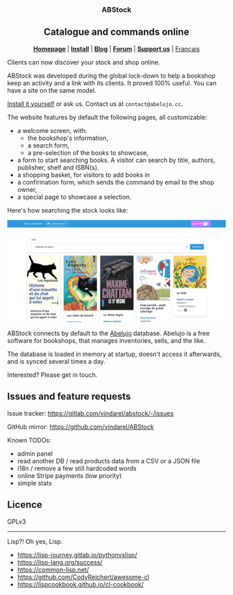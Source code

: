 
<p>
  <h3 align="center"> ABStock </h3>
  <h2 align="center"> Catalogue and commands online </h2>
</p>

<p align="center">
  <a href="https://gitlab.com/vindarel/abstock"><b>Homepage</b></a> |
  <a href="https://gitlab.com/vindarel/abstock#install"><b>Install</b></a> |
  <a href="https://framasphere.org/people/4ac5fae0bed90133a3ed2a0000053625"><b>Blog</b></a> |
  <a href="https://framavox.org/g/V6oiDr8Y/abelujo"><b>Forum</b></a> |
  <a href="https://liberapay.com/vindarel/donate"><b>Support us</b></a> |
  <a href="/README_fr.md">Français</a>

  Clients can now discover your stock and shop online.

</p>

ABStock was developed during the global lock-down to help a bookshop
keep an activity and a link with its clients. It proved 100%
useful. You can have a site on the same model.

[Install it yourself](/docs/en/install.md) or ask us. Contact us at `contact@abelujo.cc`.

The website features by default the following pages, all customizable:

- a welcome screen, with:
  - the bookshop's information,
  - a search form,
  - a pre-selection of the books to showcase,
- a form to start searching books. A visitor can search by title, authors, publisher, shelf and ISBN(s).
- a shopping basket, for visitors to add books in
- a confirmation form, which sends the command by email to the shop owner,
- a special page to showcase a selection.

Here's how searching the stock looks like:

![welcome screen](search.png "welcome screen")


ABStock connects by default to the [Abelujo](http://abelujo.cc/)
database. Abelujo is a free software for bookshops, that manages
inventories, sells, and the like.

The database is loaded in memory at startup, doesn't access it
afterwards, and is synced several times a day.

Interested? Please get in touch.


## Issues and feature requests

Issue tracker: https://gitlab.com/vindarel/abstock/-/issues

GitHub mirror: https://github.com/vindarel/ABStock

Known TODOs:

* admin panel
* read another DB / read products data from a CSV or a JSON file
* i18n / remove a few still hardcoded words
* online Stripe payments (low priority)
* simple stats

## Licence

GPLv3

---

Lisp?! Oh yes, Lisp.

* https://lisp-journey.gitlab.io/pythonvslisp/
* https://lisp-lang.org/success/
* https://common-lisp.net/
* https://github.com/CodyReichert/awesome-cl
* https://lispcookbook.github.io/cl-cookbook/

